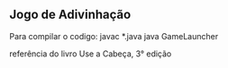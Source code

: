 ## Jogo de Adivinhação

Para compilar o codigo: 
javac *.java
java GameLauncher

referência do livro Use a Cabeça, 3° edição
